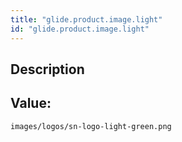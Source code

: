 ```yaml
---
title: "glide.product.image.light"
id: "glide.product.image.light"
---
```

## Description



## Value: 
```
images/logos/sn-logo-light-green.png
```